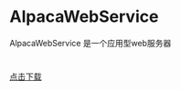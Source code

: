 # AlpacaWebService
AlpacaWebService 是一个应用型web服务器
#
<a href="http://whitecao.cn/AlpacaWebService-1.0.1.zip">点击下载</a>